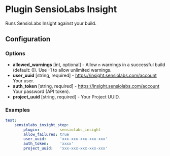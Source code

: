 Plugin SensioLabs Insight
=========================

Runs SensioLabs Insight against your build.

Configuration
-------------

### Options

* **allowed_warnings** [int, optional] - Allow `n` warnings in a successful build (default: 0). 
  Use -1 to allow unlimited warnings.
* **user_uuid** [string, required] - https://insight.sensiolabs.com/account Your user.
* **auth_token** [string, required] - https://insight.sensiolabs.com/account Your password (API token).
* **project_uuid** [string, required] - Your Project UUID.

### Examples

```yml
test:
    sensiolabs_insight_step:
        plugin:         sensiolabs_insight
        allow_failures: true
        user_uuid:      'xxx-xxx-xxx-xxx-xxx'
        auth_token:     'xxxx'
        project_uuid:   'xxx-xxx-xxx-xxx-xxx'
```
